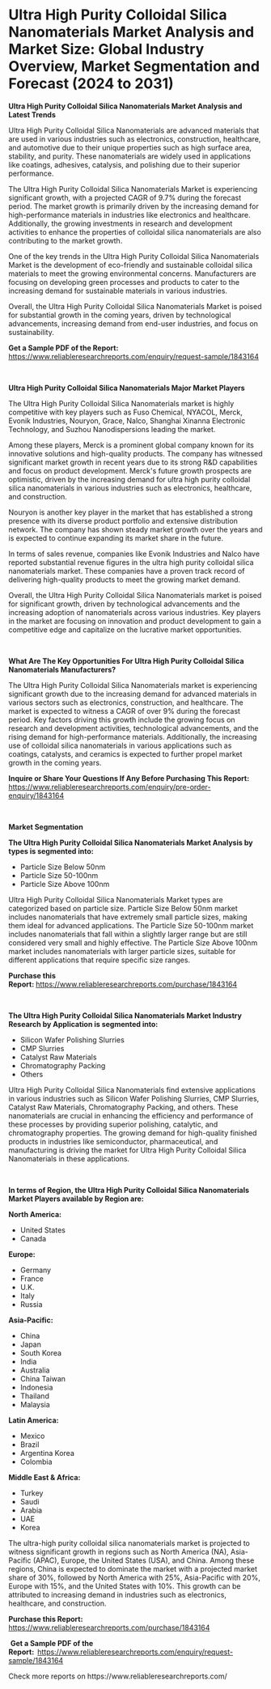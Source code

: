 <p><h1>Ultra High Purity Colloidal Silica Nanomaterials Market Analysis and Market Size: Global Industry Overview, Market Segmentation and Forecast (2024 to 2031)</h1></p><p><strong>Ultra High Purity Colloidal Silica Nanomaterials Market Analysis and Latest Trends</strong></p>
<p><p>Ultra High Purity Colloidal Silica Nanomaterials are advanced materials that are used in various industries such as electronics, construction, healthcare, and automotive due to their unique properties such as high surface area, stability, and purity. These nanomaterials are widely used in applications like coatings, adhesives, catalysis, and polishing due to their superior performance.</p><p>The Ultra High Purity Colloidal Silica Nanomaterials Market is experiencing significant growth, with a projected CAGR of 9.7% during the forecast period. The market growth is primarily driven by the increasing demand for high-performance materials in industries like electronics and healthcare. Additionally, the growing investments in research and development activities to enhance the properties of colloidal silica nanomaterials are also contributing to the market growth.</p><p>One of the key trends in the Ultra High Purity Colloidal Silica Nanomaterials Market is the development of eco-friendly and sustainable colloidal silica materials to meet the growing environmental concerns. Manufacturers are focusing on developing green processes and products to cater to the increasing demand for sustainable materials in various industries.</p><p>Overall, the Ultra High Purity Colloidal Silica Nanomaterials Market is poised for substantial growth in the coming years, driven by technological advancements, increasing demand from end-user industries, and focus on sustainability.</p></p>
<p><strong>Get a Sample PDF of the Report:&nbsp;</strong> <a href="https://www.reliableresearchreports.com/enquiry/request-sample/1843164">https://www.reliableresearchreports.com/enquiry/request-sample/1843164</a></p>
<p>&nbsp;</p>
<p><strong>Ultra High Purity Colloidal Silica Nanomaterials Major Market Players</strong></p>
<p><p>The Ultra High Purity Colloidal Silica Nanomaterials market is highly competitive with key players such as Fuso Chemical, NYACOL, Merck, Evonik Industries, Nouryon, Grace, Nalco, Shanghai Xinanna Electronic Technology, and Suzhou Nanodispersions leading the market. </p><p>Among these players, Merck is a prominent global company known for its innovative solutions and high-quality products. The company has witnessed significant market growth in recent years due to its strong R&D capabilities and focus on product development. Merck's future growth prospects are optimistic, driven by the increasing demand for ultra high purity colloidal silica nanomaterials in various industries such as electronics, healthcare, and construction.</p><p>Nouryon is another key player in the market that has established a strong presence with its diverse product portfolio and extensive distribution network. The company has shown steady market growth over the years and is expected to continue expanding its market share in the future.</p><p>In terms of sales revenue, companies like Evonik Industries and Nalco have reported substantial revenue figures in the ultra high purity colloidal silica nanomaterials market. These companies have a proven track record of delivering high-quality products to meet the growing market demand.</p><p>Overall, the Ultra High Purity Colloidal Silica Nanomaterials market is poised for significant growth, driven by technological advancements and the increasing adoption of nanomaterials across various industries. Key players in the market are focusing on innovation and product development to gain a competitive edge and capitalize on the lucrative market opportunities.</p></p>
<p>&nbsp;</p>
<p><strong>What Are The Key Opportunities For Ultra High Purity Colloidal Silica Nanomaterials Manufacturers?</strong></p>
<p><p>The Ultra High Purity Colloidal Silica Nanomaterials market is experiencing significant growth due to the increasing demand for advanced materials in various sectors such as electronics, construction, and healthcare. The market is expected to witness a CAGR of over 9% during the forecast period. Key factors driving this growth include the growing focus on research and development activities, technological advancements, and the rising demand for high-performance materials. Additionally, the increasing use of colloidal silica nanomaterials in various applications such as coatings, catalysts, and ceramics is expected to further propel market growth in the coming years.</p></p>
<p><strong>Inquire or Share Your Questions If Any Before Purchasing This Report:</strong> <a href="https://www.reliableresearchreports.com/enquiry/pre-order-enquiry/1843164">https://www.reliableresearchreports.com/enquiry/pre-order-enquiry/1843164</a></p>
<p>&nbsp;</p>
<p><strong>Market Segmentation</strong></p>
<p><strong>The Ultra High Purity Colloidal Silica Nanomaterials Market Analysis by types is segmented into:</strong></p>
<p><ul><li>Particle Size Below 50nm</li><li>Particle Size 50-100nm</li><li>Particle Size Above 100nm</li></ul></p>
<p><p>Ultra High Purity Colloidal Silica Nanomaterials Market types are categorized based on particle size. Particle Size Below 50nm market includes nanomaterials that have extremely small particle sizes, making them ideal for advanced applications. The Particle Size 50-100nm market includes nanomaterials that fall within a slightly larger range but are still considered very small and highly effective. The Particle Size Above 100nm market includes nanomaterials with larger particle sizes, suitable for different applications that require specific size ranges.</p></p>
<p><strong>Purchase this Report:&nbsp;</strong><a href="https://www.reliableresearchreports.com/purchase/1843164">https://www.reliableresearchreports.com/purchase/1843164</a></p>
<p>&nbsp;</p>
<p><strong>The Ultra High Purity Colloidal Silica Nanomaterials Market Industry Research by Application is segmented into:</strong></p>
<p><ul><li>Silicon Wafer Polishing Slurries</li><li>CMP Slurries</li><li>Catalyst Raw Materials</li><li>Chromatography Packing</li><li>Others</li></ul></p>
<p><p>Ultra High Purity Colloidal Silica Nanomaterials find extensive applications in various industries such as Silicon Wafer Polishing Slurries, CMP Slurries, Catalyst Raw Materials, Chromatography Packing, and others. These nanomaterials are crucial in enhancing the efficiency and performance of these processes by providing superior polishing, catalytic, and chromatography properties. The growing demand for high-quality finished products in industries like semiconductor, pharmaceutical, and manufacturing is driving the market for Ultra High Purity Colloidal Silica Nanomaterials in these applications.</p></p>
<p>&nbsp;</p>
<p><strong>In terms of Region, the Ultra High Purity Colloidal Silica Nanomaterials Market Players available by Region are:</strong></p>
<p>
    <p> <strong> North America: </strong>
        <ul>
            <li>United States</li>
            <li>Canada</li>
        </ul>
        </p> 
    <p> <strong> Europe: </strong>
        <ul>
            <li>Germany</li>
            <li>France</li>
            <li>U.K.</li>
            <li>Italy</li>
            <li>Russia</li>
        </ul>
        </p> 
    <p> <strong> Asia-Pacific: </strong>
        <ul>
            <li>China</li>
            <li>Japan</li>
            <li>South Korea</li>
            <li>India</li>
            <li>Australia</li>
            <li>China Taiwan</li>
            <li>Indonesia</li>
            <li>Thailand</li>
            <li>Malaysia</li>
        </ul>
        </p> 
    <p> <strong> Latin America: </strong>
        <ul>
            <li>Mexico</li>
            <li>Brazil</li>
            <li>Argentina Korea</li>
            <li>Colombia</li>
        </ul>
        </p> 
    <p> <strong> Middle East & Africa: </strong>
        <ul>
            <li>Turkey</li>
            <li>Saudi</li>
            <li>Arabia</li>
            <li>UAE</li>
            <li>Korea</li>
        </ul>
    </p>
    </p>
<p><p>The ultra-high purity colloidal silica nanomaterials market is projected to witness significant growth in regions such as North America (NA), Asia-Pacific (APAC), Europe, the United States (USA), and China. Among these regions, China is expected to dominate the market with a projected market share of 30%, followed by North America with 25%, Asia-Pacific with 20%, Europe with 15%, and the United States with 10%. This growth can be attributed to increasing demand in industries such as electronics, healthcare, and construction.</p></p>
<p><strong>Purchase this Report: </strong><a href="https://www.reliableresearchreports.com/purchase/1843164">https://www.reliableresearchreports.com/purchase/1843164</a></p>
<p>&nbsp;<strong>Get a Sample PDF of the Report:&nbsp;&nbsp;</strong><a href="https://www.reliableresearchreports.com/enquiry/request-sample/1843164">https://www.reliableresearchreports.com/enquiry/request-sample/1843164</a></p>
<p><strong></strong></p>
<p>Check more reports on https://www.reliableresearchreports.com/</p>